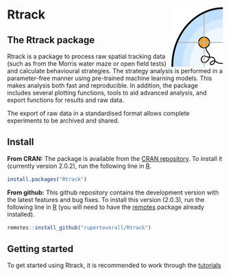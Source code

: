 
Rtrack <img src="man/figures/logo.png" align="right" alt="" width="120" />
=========================================================================

The Rtrack package
-----------------

Rtrack is a package to process raw spatial tracking data (such as from the Morris water maze or open field tests) and calculate behavioural strategies. The strategy analysis is performed in a parameter-free manner using pre-trained machine learning models. This makes analysis both fast and reproducible. In addition, the package includes several plotting functions, tools to aid advanced analysis, and export functions for results and raw data.

The export of raw data in a standardised format allows complete experiments to be archived and shared.

Install
-----------------------------------------------------------------------------------------------------------

**From CRAN:** The package is available from the [CRAN repository](https://cran.r-project.org/package=Rtrack). To install it (currently version 2.0.2), run the following line in [R](https://www.r-project.org/).

``` r
install.packages("Rtrack") 
```
**From github:** This github repository contains the development version with the latest features and bug fixes. To install this version (2.0.3), run the following line in [R](https://www.r-project.org/) (you will need to have the [remotes](https://CRAN.R-project.org/package=remotes) package already installed).

``` r
remotes::install_github("rupertoverall/Rtrack") 
```

Getting started
----------------------------------------------------------------------------------------------------------------

To get started using Rtrack, it is recommended to work through the [tutorials](https://rupertoverall.net/Rtrack/articles/Rtrack_tutorials_page.html)
